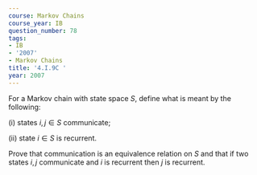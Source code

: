 ```yaml
---
course: Markov Chains
course_year: IB
question_number: 78
tags:
- IB
- '2007'
- Markov Chains
title: '4.I.9C '
year: 2007
---
```



For a Markov chain with state space $S$, define what is meant by the following:

(i) states $i, j \in S$ communicate;

(ii) state $i \in S$ is recurrent.

Prove that communication is an equivalence relation on $S$ and that if two states $i, j$ communicate and $i$ is recurrent then $j$ is recurrent.